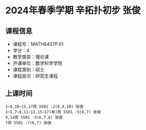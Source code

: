 # 2024年春季学期 辛拓扑初步 张俊






## 课程信息

- 课程号：MATH6437P.01
- 学分：4
- 教学类型：理论课
- 开课单位：数学科学学院
- 课程类别：硕士
- 课程层次：研究生课程

## 上课时间

```
1~8,10~15,17周 5501 :2(8,9,10) 张俊
1~5,7~8,11~13,15~17(单)周 5501 :5(6,7) 张俊
9,14周 5501 :5(6,7,8) 张俊
7周 5501 :7(6,7) 张俊
```

